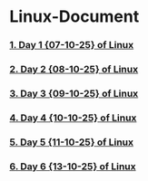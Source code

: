 # Linux-Document

### [1. Day 1 {07-10-25} of Linux](Day-1.md)  
### [2. Day 2 {08-10-25} of Linux](Day-2-08-10-25.md)  
### [3. Day 3 {09-10-25} of Linux](Day-3-09-10-25.md) 
### [4. Day 4 {10-10-25} of Linux](Day-4-10-10-25.md) 
### [5. Day 5 {11-10-25} of Linux](Day-5-11-10-25.md) 
### [6. Day 6 {13-10-25} of Linux](Day-6-13-10-25.md) 
